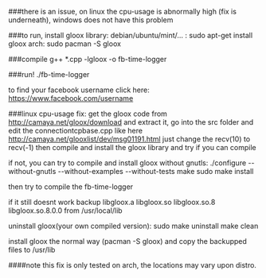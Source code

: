 ###there is an issue, on linux the cpu-usage is abnormally high (fix is underneath), windows does not have this problem

###to run, install gloox library:
debian/ubuntu/mint/... : sudo apt-get install gloox
arch: sudo pacman -S gloox

###compile
g++ *.cpp -lgloox -o fb-time-logger

###run!
./fb-time-logger

to find your facebook username click here:
https://www.facebook.com/username

###linux cpu-usage fix:
get the gloox code from http://camaya.net/gloox/download
and extract it,
go into the src folder and edit the connectiontcpbase.cpp like here
http://camaya.net/glooxlist/dev/msg01191.html
just change the recv(10) to recv(-1)
then compile and install the gloox library and try if you can compile

if not, you can try to compile and install gloox without gnutls:
./configure --without-gnutls --without-examples --without-tests
make
sudo make install

then try to compile the fb-time-logger

if it still doesnt work
backup
libgloox.a  libgloox.so  libgloox.so.8  libgloox.so.8.0.0
from /usr/local/lib

uninstall gloox(your own compiled version):
sudo make uninstall
make clean

install gloox the normal way (pacman -S gloox)
and copy the backupped files to /usr/lib

####note this fix is only tested on arch, the locations may vary upon distro.
